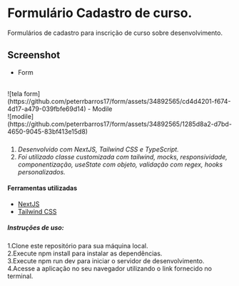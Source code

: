 # Formulário Cadastro de curso.

Formulários de cadastro para inscrição de curso sobre desenvolvimento.

## Screenshot
 - Form
</br>
![tela form](https://github.com/peterrbarros17/form/assets/34892565/cd4d4201-f674-4d17-a479-039fbfe69d14)
 - Modile
</br>
![modile](https://github.com/peterrbarros17/form/assets/34892565/1285d8a2-d7bd-4650-9045-83bf413e15d8)

###

1. _Desenvolvido com NextJS, Tailwind CSS e TypeScript._
2. _Foi utilizado classe customizada com tailwind, mocks, responsividade, componentização, useState com objeto, validação com regex, hooks personalizados._

#### Ferramentas utilizadas

- [NextJS](https://nextjs.org/)
- [Tailwind CSS](https://tailwindcss.com/)

##### Instruções de uso:

1.Clone este repositório para sua máquina local.
</br>
2.Execute npm install para instalar as dependências.
</br>
3.Execute npm run dev para iniciar o servidor de desenvolvimento.
</br>
4.Acesse a aplicação no seu navegador utilizando o link fornecido no terminal.
